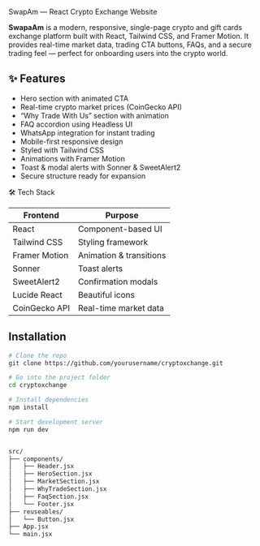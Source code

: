 SwapAm — React Crypto Exchange Website

**SwapaAm** is a modern, responsive, single-page crypto and gift cards exchange platform built with React, Tailwind CSS, and Framer Motion. It provides real-time market data, trading CTA buttons, FAQs, and a secure trading feel — perfect for onboarding users into the crypto world.

## ✨ Features

- Hero section with animated CTA
- Real-time crypto market prices (CoinGecko API)
- “Why Trade With Us” section with animation
- FAQ accordion using Headless UI
- WhatsApp integration for instant trading
- Mobile-first responsive design
- Styled with Tailwind CSS
- Animations with Framer Motion
- Toast & modal alerts with Sonner & SweetAlert2
- Secure structure ready for expansion

🛠️ Tech Stack

| Frontend   | Purpose                     |
|------------|-----------------------------|
| React      | Component-based UI          |
| Tailwind CSS | Styling framework         |
| Framer Motion | Animation & transitions |
| Sonner     | Toast alerts                |
| SweetAlert2 | Confirmation modals        |
| Lucide React | Beautiful icons           |
| CoinGecko API | Real-time market data    |


## Installation

```bash
# Clone the repo
git clone https://github.com/yourusername/cryptoxchange.git

# Go into the project folder
cd cryptoxchange

# Install dependencies
npm install

# Start development server
npm run dev


src/
├── components/
│   ├── Header.jsx
│   ├── HeroSection.jsx
│   ├── MarketSection.jsx
│   ├── WhyTradeSection.jsx
│   ├── FaqSection.jsx
│   └── Footer.jsx
├── reuseables/
│   └── Button.jsx
├── App.jsx
└── main.jsx

